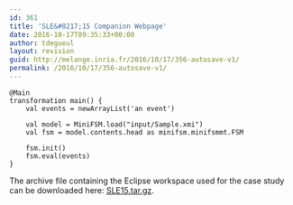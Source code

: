 ```yaml
---
id: 361
title: 'SLE&#8217;15 Companion Webpage'
date: 2016-10-17T09:35:33+00:00
author: tdegueul
layout: revision
guid: http://melange.inria.fr/2016/10/17/356-autosave-v1/
permalink: /2016/10/17/356-autosave-v1/
---
```

<pre><code class="melange">@Main
transformation main() {
	val events = newArrayList('an event')
	
	val model = MiniFSM.load("input/Sample.xmi")
 	val fsm = model.contents.head as minifsm.minifsmmt.FSM

	fsm.init()
	fsm.eval(events)
}
</code></pre>

The archive file containing the Eclipse workspace used for the case study can be downloaded here: [SLE15.tar.gz](http://melange-lang.org/resources/SLE15.tar.gz).